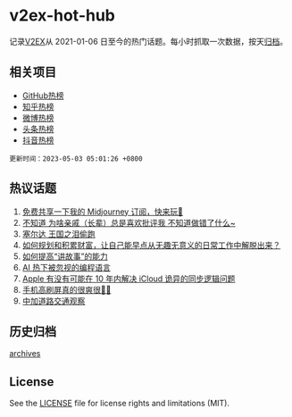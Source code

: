 # v2ex-hot-hub

 记录[V2EX](https://www.v2ex.com/)从 2021-01-06 日至今的热门话题。每小时抓取一次数据，按天[归档](archives)。
 
 ## 相关项目

- [GitHub热榜](https://github.com/it985/github-hot-hub)
- [知乎热榜](https://github.com/it985/zhihu-hot-hub)
- [微博热榜](https://github.com/it985/weibo-hot-hub)
- [头条热榜](https://github.com/it985/toutiao-hot-hub)
- [抖音热榜](https://github.com/it985/douyin-hot-hub)


 `更新时间：2023-05-03 05:01:26 +0800`

## 热议话题

1. [免费共享一下我的 Midjourney 订阅，快来玩🤣](https://www.v2ex.com/t/936818)
1. [不知道 为啥亲戚（长辈）总是喜欢批评我 不知道做错了什么~](https://www.v2ex.com/t/936843)
1. [塞尔达 王国之泪偷跑](https://www.v2ex.com/t/936821)
1. [如何规划和积累财富，让自己能早点从无趣无意义的日常工作中解脱出来？](https://www.v2ex.com/t/936857)
1. [如何提高“讲故事”的能力](https://www.v2ex.com/t/936810)
1. [AI 热下被忽视的编程语言](https://www.v2ex.com/t/936806)
1. [Apple 有没有可能在 10 年内解决 iCloud 诡异的同步逻辑问题](https://www.v2ex.com/t/936826)
1. [手机高刷屏真的很爽很🐂🍺](https://www.v2ex.com/t/936869)
1. [中加道路交通观察](https://www.v2ex.com/t/936811)

## 历史归档

[archives](archives)

## License

See the [LICENSE](LICENSE) file for license rights and limitations (MIT).
